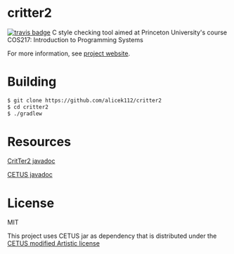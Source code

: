 critter2
========
[![travis badge](https://travis-ci.org/alicek112/critter2.svg?branch=master)](https://travis-ci.org/alicek112/critter2)
C style checking tool aimed at Princeton University's course COS217: Introduction to Programming Systems

For more information, see [project website](http://alicek112.github.io/critter2/).

Building
========
```bash
$ git clone https://github.com/alicek112/critter2
$ cd critter2
$ ./gradlew
```

Resources
========
[CritTer2 javadoc](http://alicek112.github.io/critter2/javadoc/)

[CETUS javadoc](http://cetus.ecn.purdue.edu/Documentation/api/)

License
=======
MIT

This project uses CETUS jar as dependency that is distributed under the [CETUS modified Artistic license](http://cetus.ecn.purdue.edu/Download/license_mod.html)
